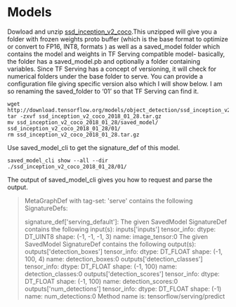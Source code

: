 # Models
Dowload and unzip [ssd_inception_v2_coco](http://download.tensorflow.org/models/object_detection/ssd_inception_v2_coco_2018_01_28.tar.gz).This unzipped will give you a folder with frozen weights proto buffer (which is the base format to optimize or convert to FP16, INT8, formats ) as well as a saved_model folder which contains the model and weights in TF Serving compatible model- basically, the folder has a saved_model.pb and optionally a folder containing variables. Since TF Serving has a concept of versioning, it will check for numerical folders under the base folder to serve. You can provide a configuration file giving specific version also which I will show below. I am so renaming the saved_folder to ‘01’ so that TF Serving can find it.

```shell
wget http://download.tensorflow.org/models/object_detection/ssd_inception_v2_coco_2018_01_28.tar.gz
tar -zxvf ssd_inception_v2_coco_2018_01_28.tar.gz
mv ssd_inception_v2_coco_2018_01_28/saved_model/ ssd_inception_v2_coco_2018_01_28/01/
rm ssd_inception_v2_coco_2018_01_28.tar.gz
```

Use saved_model_cli to get the signature_def of this model.

```shell
saved_model_cli show --all --dir ./ssd_inception_v2_coco_2018_01_28/01/
```

The output of saved_model_cli gives you how to request and parse the output.

>MetaGraphDef with tag-set: 'serve' contains the following SignatureDefs:
>
>signature_def['serving_default']:
>  The given SavedModel SignatureDef contains the following input(s):
>    inputs['inputs'] tensor_info:
>        dtype: DT_UINT8
>        shape: (-1, -1, -1, 3)
>        name: image_tensor:0
>  The given SavedModel SignatureDef contains the following output(s):
>    outputs['detection_boxes'] tensor_info:
>        dtype: DT_FLOAT
>        shape: (-1, 100, 4)
>        name: detection_boxes:0
>    outputs['detection_classes'] tensor_info:
>        dtype: DT_FLOAT
>        shape: (-1, 100)
>        name: detection_classes:0
>    outputs['detection_scores'] tensor_info:
>        dtype: DT_FLOAT
>        shape: (-1, 100)
>        name: detection_scores:0
>    outputs['num_detections'] tensor_info:
>        dtype: DT_FLOAT
>        shape: (-1)
>        name: num_detections:0
>  Method name is: tensorflow/serving/predict
